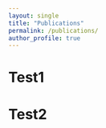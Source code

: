 ```yaml
---
layout: single
title: "Publications"
permalink: /publications/
author_profile: true
---
```



Test1
======

Test2
======